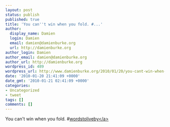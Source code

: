 ```yaml
---
layout: post
status: publish
published: true
title: 'You can''t win when you fold. #...'
author:
  display_name: Damien
  login: Damien
  email: damien@damienburke.org
  url: http://damienburke.org
author_login: Damien
author_email: damien@damienburke.org
author_url: http://damienburke.org
wordpress_id: 489
wordpress_url: http://www.damienburke.org/2010/01/20/you-cant-win-when-you-fold/
date: '2010-01-20 21:41:09 +0000'
date_gmt: '2010-01-21 02:41:09 +0000'
categories:
- Uncategorized
- tweet
tags: []
comments: []
---
```

<p>You can't win when you fold. #<a href="http:&#47;&#47;search.twitter.com&#47;search?q=%23wordstoliveby" class="aktt_hashtag">wordstoliveby<&#47;a></p>
